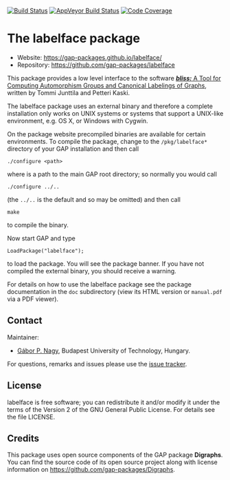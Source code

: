 [![Build Status](https://travis-ci.com/nagygp/labelface.svg?branch=master)](https://travis-ci.com/nagygp/labelface)
[![AppVeyor Build Status](https://ci.appveyor.com/api/projects/status/github/nagygp/labelface?branch=master&svg=true)](https://ci.appveyor.com/project/nagygp/labelface)
[![Code Coverage](https://codecov.io/github/nagygp/labelface/coverage.svg?branch=master&token=)](https://codecov.io/gh/nagygp/labelface)

# The labelface package

* Website: https://gap-packages.github.io/labelface/
* Repository: https://github.com/gap-packages/labelface

This package provides a low level interface to the software [***bliss:*** A Tool for Computing Automorphism Groups and Canonical Labelings of Graphs](http://www.tcs.hut.fi/Software/bliss/), written by Tommi Junttila and Petteri Kaski. 

The labelface package uses an external binary and therefore a complete installation only works on UNIX systems or systems that support a UNIX-like environment, e.g. OS X, or Windows with Cygwin. 

On the package website precompiled binaries are available for certain environments. To compile the package, change to the `/pkg/labelface*` directory  of your GAP installation and then call
	
	./configure <path>

where <path> is a path to the main GAP root directory; so normally you would call

	./configure ../..

(the `../..` is the default and so may be omitted) and then call

	make 
  
to compile the binary.

Now start GAP and type

	LoadPackage("labelface");

to load the package. You will see the package banner. If you have not compiled the external binary, you should receive a warning.

For details on how to use the labelface package see the package documentation in the `doc` subdirectory (view its HTML version or  `manual.pdf`  via a PDF viewer). 

## Contact

Maintainer:

* [Gábor P. Nagy](https://algebra.math.bme.hu/nagy-gabor), Budapest University of Technology, Hungary.

For questions, remarks and issues please use the [issue tracker](https://github.com/gap-packages/labelface/issues).

## License

labelface is free software; you can redistribute it and/or modify it under the terms of the Version 2 of the GNU General Public License. For details see the file LICENSE.

## Credits

This package uses open source components of the GAP package **Digraphs**. You can find the source code of its open source project along with license information on  https://github.com/gap-packages/Digraphs. 
